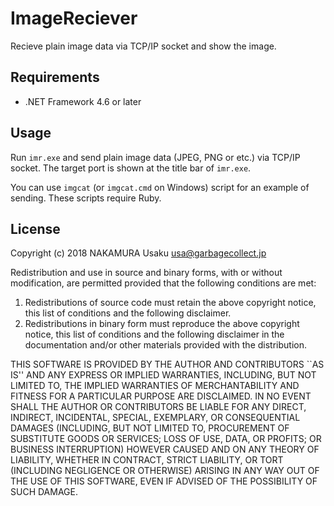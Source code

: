 ImageReciever
=============

Recieve plain image data via TCP/IP socket and show the image.

Requirements
------------

- .NET Framework 4.6 or later

Usage
-----

Run `imr.exe` and send plain image data (JPEG, PNG or etc.) via TCP/IP socket.
The target port is shown at the title bar of `imr.exe`.

You can use `imgcat` (or `imgcat.cmd` on Windows) script for an example of sending.
These scripts require Ruby.

License
-------

Copyright (c) 2018  NAKAMURA Usaku <usa@garbagecollect.jp>

Redistribution and use in source and binary forms, with or without
modification, are permitted provided that the following conditions
are met:

1. Redistributions of source code must retain the above copyright
   notice, this list of conditions and the following disclaimer.
2. Redistributions in binary form must reproduce the above copyright
   notice, this list of conditions and the following disclaimer in the
   documentation and/or other materials provided with the distribution.

THIS SOFTWARE IS PROVIDED BY THE AUTHOR AND CONTRIBUTORS ``AS IS'' AND
ANY EXPRESS OR IMPLIED WARRANTIES, INCLUDING, BUT NOT LIMITED TO, THE
IMPLIED WARRANTIES OF MERCHANTABILITY AND FITNESS FOR A PARTICULAR
PURPOSE ARE DISCLAIMED.  IN NO EVENT SHALL THE AUTHOR OR CONTRIBUTORS
BE LIABLE FOR ANY DIRECT, INDIRECT, INCIDENTAL, SPECIAL, EXEMPLARY, OR
CONSEQUENTIAL DAMAGES (INCLUDING, BUT NOT LIMITED TO, PROCUREMENT OF
SUBSTITUTE GOODS OR SERVICES; LOSS OF USE, DATA, OR PROFITS; OR
BUSINESS INTERRUPTION) HOWEVER CAUSED AND ON ANY THEORY OF LIABILITY,
WHETHER IN CONTRACT, STRICT LIABILITY, OR TORT (INCLUDING NEGLIGENCE
OR OTHERWISE) ARISING IN ANY WAY OUT OF THE USE OF THIS SOFTWARE, EVEN
IF ADVISED OF THE POSSIBILITY OF SUCH DAMAGE.

